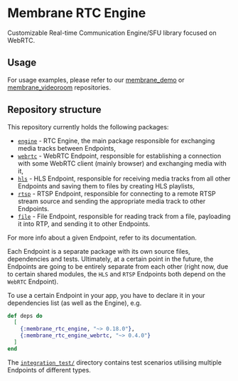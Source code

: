 # Membrane RTC Engine

Customizable Real-time Communication Engine/SFU library focused on WebRTC.

## Usage

For usage examples, please refer to our [membrane_demo](https://github.com/membraneframework/membrane_demo/tree/master/webrtc_videoroom) or
[membrane_videoroom](https://github.com/membraneframework/membrane_videoroom) repositories.

## Repository structure

This repository currently holds the following packages:

- [`engine`](https://github.com/jellyfish-dev/membrane_rtc_engine/tree/master/engine) - RTC Engine,
  the main package responsible for exchanging media tracks between Endpoints,
- [`webrtc`](https://github.com/jellyfish-dev/membrane_rtc_engine/tree/master/webrtc) -
  WebRTC Endpoint, responsible for establishing a connection with some WebRTC client (mainly browser) and exchanging media with it,
- [`hls`](https://github.com/jellyfish-dev/membrane_rtc_engine/tree/master/hls) -
  HLS Endpoint, responsible for receiving media tracks from all other Endpoints and saving them to files by creating HLS playlists,
- [`rtsp`](https://github.com/jellyfish-dev/membrane_rtc_engine/tree/master/rtsp) -
  RTSP Endpoint, responsible for connecting to a remote RTSP stream source and sending the appropriate media track to other Endpoints.
- [`file`](https://github.com/jellyfish-dev/membrane_rtc_engine/tree/master/file) -
  File Endpoint, responsible for reading track from a file, payloading it into RTP, and sending it to other Endpoints.

For more info about a given Endpoint, refer to its documentation.

Each Endpoint is a separate package with its own source files, dependencies and tests.
Ultimately, at a certain point in the future, the Endpoints are going to be entirely
separate from each other (right now, due to certain shared modules, the `HLS` and `RTSP` Endpoints
both depend on the `WebRTC` Endpoint).

To use a certain Endpoint in your app, you have to declare it in your dependencies list (as well as
the Engine), e.g.
```elixir
def deps do
  [
    {:membrane_rtc_engine, "~> 0.18.0"},
    {:membrane_rtc_engine_webrtc, "~> 0.4.0"}
  ]
end
```

The [`integration_test/`](https://github.com/jellyfish-dev/membrane_rtc_engine/tree/master/integration_test) directory
contains test scenarios utilising multiple Endpoints of different types.

